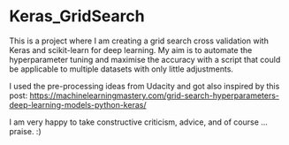 # Keras_GridSearch
This is a project where I am creating a grid search cross validation 
with Keras and scikit-learn for deep learning. My aim is to automate 
the hyperparameter tuning and maximise the accuracy with a script that 
could be applicable to multiple datasets with only little adjustments.

I used the pre-processing ideas from Udacity and got also inspired by 
this post: 
https://machinelearningmastery.com/grid-search-hyperparameters-deep-learning-models-python-keras/

I am very happy to take constructive criticism, advice, and of course ... praise. :) 


